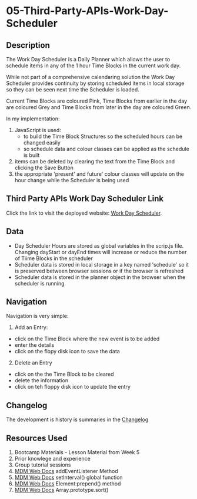 # 05-Third-Party-APIs-Work-Day-Scheduler

## Description
The Work Day Scheduler is a Daily Planner which allows the user to schedule items in any of the 1 hour Time Blocks in the current work day.

While not part of a comprehensive calendaring solution the Work Day Scheduler provides continuity by storing scheduled items in local storage so they can be seen next time the Scheduler is loaded.

Current Time Blocks are coloured Pink, Time Blocks from earlier in the day are coloured Grey and Time Blocks from later in the day are coloured Green.

In my implementation:

1. JavaScript is used:
    * to build the Time Block Structures so the scheduled hours can be changed easily
    * so schedule data and colour classes can be applied as the schedule is built
2. items can be deleted by clearing the text from the Time Block and clicking the Save Button
3. the appropriate 'present' and future' colour classes will update on the hour change while the Scheduler is being used

## Third Party APIs Work Day Scheduler Link
Click the link to visit the deployed website: [Work Day Scheduler][def1].

## Data
  * Day Scheduler Hours are stored as global variables in the scrip.js file. Changing dayStart or dayEnd times will increase or reduce the number of Tiime Blocks in the scheduler
  * Scheduler data is stored in local storage in a key named 'schedule' so it is preserved between browser sessions or if the browser is refreshed
  * Scheduler data is stored in the planner object in the browser when the scheduler is running

## Navigation
Navigation is very simple:
1. Add an Entry:
  * click on the Time Block where the new event is to be added
  * enter the details
  * click on the flopy disk icon to save the data
2. Delete an Entry
  * click on the the Time Block to be cleared
  * delete the information
  * click on teh floppy disk icon to update the entry

  ## Changelog
  The development is history is summaries in the [Changelog](./CHANGELOG.md)

## Resources Used
1. Bootcamp Materials - Lesson Material from Week 5
2. Prior knowlege and experience
3. Group tutorial sessions
4. [MDM Web Docs][def2] addEventListener Method
7. [MDM Web Docs][def3] setInterval() global function
8. [MDM Web Docs][def4] Element:prepend() method
9. [MDM Web Docs][def5] Array.prototype.sort()

[def1]: https://dingogap.github.io/05-Third-Party-APIs-Work-Day-Scheduler/
[def2]: https://developer.mozilla.org/en-US/docs/Web/API/EventTarget/addEventListenerl
[def3]: https://developer.mozilla.org/en-US/docs/Web/API/setInterval
[def4]: https://developer.mozilla.org/en-US/docs/Web/API/Element/prepend
[def5]:https://developer.mozilla.org/en-US/docs/Web/JavaScript/Reference/Global_Objects/Array/sort








